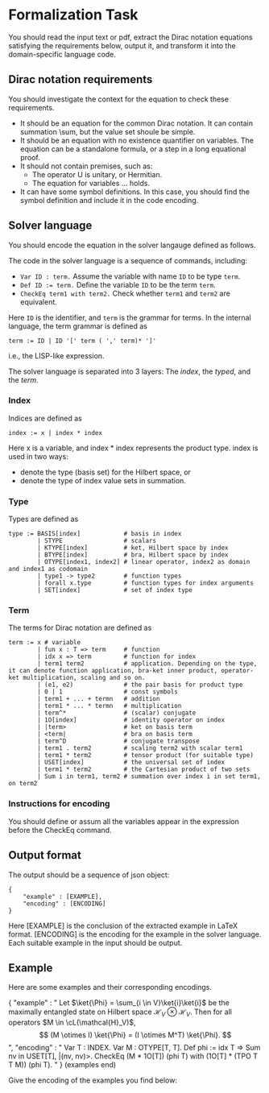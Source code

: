 # Formalization Task
You should read the input text or pdf, extract the Dirac notation equations satisfying the requirements below, output it, and transform it into the domain-specific language code.

## Dirac notation requirements
You should investigate the context for the equation to check these requirements.
- It should be an equation for the common Dirac notation. It can contain summation \sum, but the value set shoule be simple.
- It should be an equation with no existence quantifier on variables. The equation can be a standalone formula, or a step in a long equational proof.
- It should not contain premises, such as:
  - The operator U is unitary, or Hermitian.
  - The equation for variables ... holds.
- It can have some symbol definitions. In this case, you should find the symbol definition and include it in the code encoding.

## Solver language
You should encode the equation in the solver langauge defined as follows.

The code in the solver language is a sequence of commands, including:
- `Var ID : term.` Assume the variable with name `ID` to be type `term`.
- `Def ID := term.` Define the variable `ID` to be the term `term`.
- `CheckEq term1 with term2.` Check whether `term1` and `term2` are equivalent.

Here `ID` is the identifier, and `term` is the grammar for terms.
In the internal language, the term grammar is defined as
```
term := ID | ID '[' term ( ',' term)* ']'
```
i.e., the LISP-like expression.

The solver language is separated into 3 layers: The *index*, the *typed*, and the *term*. 

### Index
Indices are defined as
```
index := x | index * index
```
Here x is a variable, and index * index represents the product type. index is used in two ways:
- denote the type (basis set) for the Hilbert space, or
- denote the type of index value sets in summation.

### Type
Types are defined as
```
type := BASIS[index]            # basis in index
        | STYPE                 # scalars
        | KTYPE[index]          # ket, Hilbert space by index
        | BTYPE[index]          # bra, Hilbert space by index
        | OTYPE[index1, index2] # linear operator, index2 as domain and index1 as codomain
        | type1 -> type2        # function types
        | forall x.type         # function types for index arguments
        | SET[index]            # set of index type
```

### Term
The terms for Dirac notation are defined as
```
term := x # variable
        | fun x : T => term     # function
        | idx x => term         # function for index
        | term1 term2           # application. Depending on the type, it can denote function application, bra-ket inner product, operator-ket multiplication, scaling and so on.
        | (e1, e2)              # the pair basis for product type
        | 0 | 1                 # const symbols
        | term1 + ... + termn   # addition
        | term1 * ... * termn   # multiplication
        | term^*                # (scalar) conjugate
        | 1O[index]             # identity operator on index
        | |term>                # ket on basis term
        | <term|                # bra on basis term
        | term^D                # conjugate transpose
        | term1 . term2         # scaling term2 with scalar term1
        | term1 * term2         # tensor product (for suitable type)
        | USET[index]           # the universal set of index
        | term1 * term2         # the Cartesian product of two sets
        | Sum i in term1, term2 # summation over index i in set term1, on term2
```

### Instructions for encoding
You should define or assum all the variables appear in the expression before the CheckEq command.


## Output format
The output should be a sequence of json object:
```
{
    "example" : [EXAMPLE],
    "encoding" : [ENCODING]
}
```
Here [EXAMPLE] is the conclusion of the extracted example in LaTeX format. [ENCODING] is the encoding for the example in the solver language. Each suitable example in the input should be output.

## Example
Here are some examples and their corresponding encodings.

{
    "example" : " Let $\ket{\Phi} = \sum_{i \in V}\ket{i}\ket{i}$ be the maximally entangled state on Hilbert space $\mathcal{H}_V\otimes\mathcal{H}_V$. Then for all operators $M \in \cL(\mathcal{H}_V)$,
    $$
    (M \otimes I) \ket{\Phi} = (I \otimes M^T) \ket{\Phi}.
    $$
    ",
    "encoding" : "
    Var T : INDEX.
    Var M : OTYPE[T, T].
    Def phi := idx T => Sum nv in USET[T], |(nv, nv)>.
    CheckEq (M * 1O[T]) (phi T) with (1O[T] * (TPO T T M)) (phi T).
    "
}
(examples end)

Give the encoding of the examples you find below: